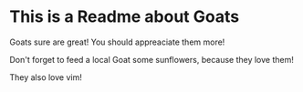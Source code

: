 # This is a Readme about Goats

Goats sure are great! You should appreaciate them more!

Don't forget to feed a local Goat some sunflowers, because they love them!

They also love vim!
